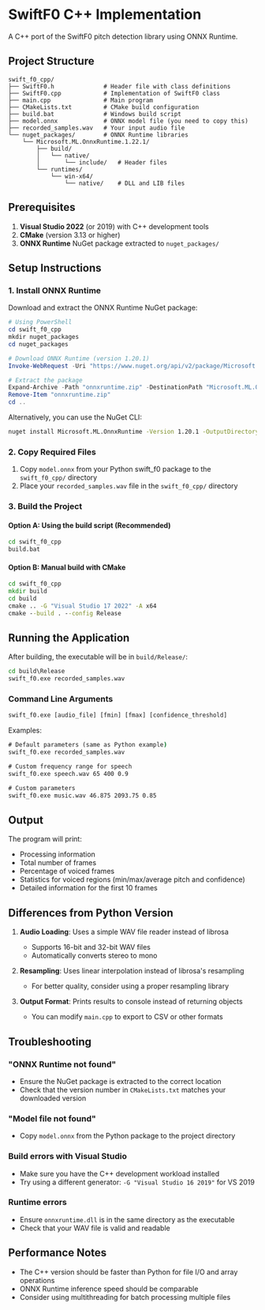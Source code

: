 # SwiftF0 C++ Implementation

A C++ port of the SwiftF0 pitch detection library using ONNX Runtime.

## Project Structure

```
swift_f0_cpp/
├── SwiftF0.h              # Header file with class definitions
├── SwiftF0.cpp            # Implementation of SwiftF0 class
├── main.cpp               # Main program
├── CMakeLists.txt         # CMake build configuration
├── build.bat              # Windows build script
├── model.onnx             # ONNX model file (you need to copy this)
├── recorded_samples.wav   # Your input audio file
└── nuget_packages/        # ONNX Runtime libraries
    └── Microsoft.ML.OnnxRuntime.1.22.1/
        ├── build/
        │   └── native/
        │       └── include/   # Header files
        └── runtimes/
            └── win-x64/
                └── native/    # DLL and LIB files
```

## Prerequisites

1. **Visual Studio 2022** (or 2019) with C++ development tools
2. **CMake** (version 3.13 or higher)
3. **ONNX Runtime** NuGet package extracted to `nuget_packages/`

## Setup Instructions

### 1. Install ONNX Runtime

Download and extract the ONNX Runtime NuGet package:

```powershell
# Using PowerShell
cd swift_f0_cpp
mkdir nuget_packages
cd nuget_packages

# Download ONNX Runtime (version 1.20.1)
Invoke-WebRequest -Uri "https://www.nuget.org/api/v2/package/Microsoft.ML.OnnxRuntime/1.20.1" -OutFile "onnxruntime.zip"

# Extract the package
Expand-Archive -Path "onnxruntime.zip" -DestinationPath "Microsoft.ML.OnnxRuntime.1.20.1"
Remove-Item "onnxruntime.zip"
cd ..
```

Alternatively, you can use the NuGet CLI:
```cmd
nuget install Microsoft.ML.OnnxRuntime -Version 1.20.1 -OutputDirectory nuget_packages
```

### 2. Copy Required Files

1. Copy `model.onnx` from your Python swift_f0 package to the `swift_f0_cpp/` directory
2. Place your `recorded_samples.wav` file in the `swift_f0_cpp/` directory

### 3. Build the Project

#### Option A: Using the build script (Recommended)
```cmd
cd swift_f0_cpp
build.bat
```

#### Option B: Manual build with CMake
```cmd
cd swift_f0_cpp
mkdir build
cd build
cmake .. -G "Visual Studio 17 2022" -A x64
cmake --build . --config Release
```

## Running the Application

After building, the executable will be in `build/Release/`:

```cmd
cd build\Release
swift_f0.exe recorded_samples.wav
```

### Command Line Arguments

```cmd
swift_f0.exe [audio_file] [fmin] [fmax] [confidence_threshold]
```

Examples:
```cmd
# Default parameters (same as Python example)
swift_f0.exe recorded_samples.wav

# Custom frequency range for speech
swift_f0.exe speech.wav 65 400 0.9

# Custom parameters
swift_f0.exe music.wav 46.875 2093.75 0.85
```

## Output

The program will print:
- Processing information
- Total number of frames
- Percentage of voiced frames
- Statistics for voiced regions (min/max/average pitch and confidence)
- Detailed information for the first 10 frames

## Differences from Python Version

1. **Audio Loading**: Uses a simple WAV file reader instead of librosa
   - Supports 16-bit and 32-bit WAV files
   - Automatically converts stereo to mono

2. **Resampling**: Uses linear interpolation instead of librosa's resampling
   - For better quality, consider using a proper resampling library

3. **Output Format**: Prints results to console instead of returning objects
   - You can modify `main.cpp` to export to CSV or other formats

## Troubleshooting

### "ONNX Runtime not found"
- Ensure the NuGet package is extracted to the correct location
- Check that the version number in `CMakeLists.txt` matches your downloaded version

### "Model file not found"
- Copy `model.onnx` from the Python package to the project directory

### Build errors with Visual Studio
- Make sure you have the C++ development workload installed
- Try using a different generator: `-G "Visual Studio 16 2019"` for VS 2019

### Runtime errors
- Ensure `onnxruntime.dll` is in the same directory as the executable
- Check that your WAV file is valid and readable

## Performance Notes

- The C++ version should be faster than Python for file I/O and array operations
- ONNX Runtime inference speed should be comparable
- Consider using multithreading for batch processing multiple files